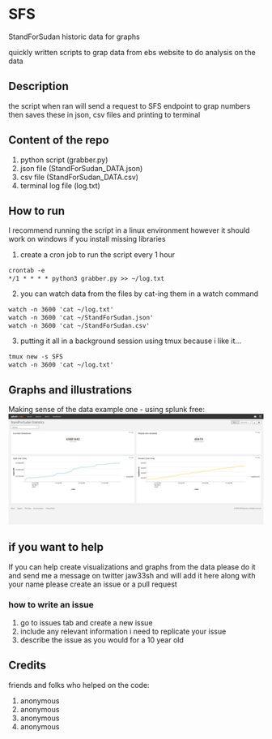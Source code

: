 # SFS
StandForSudan historic data for graphs

quickly written scripts to grap data from ebs website to do analysis on the data

## Description
the script when ran will send a request to SFS endpoint to grap numbers
then saves these in json, csv files and printing to terminal

## Content of the repo
1. python script (grabber.py)
2. json file (StandForSudan_DATA.json)
3. csv file (StandForSudan_DATA.csv)
4. terminal log file (log.txt)

## How to run
I recommend running the script in a linux environment however it should work on windows if you install missing libraries

1. create a cron job to run the script every 1 hour

```
crontab -e
*/1 * * * * python3 grabber.py >> ~/log.txt
```

2. you can watch data from the files by cat-ing them in a watch command

```
watch -n 3600 'cat ~/log.txt'
watch -n 3600 'cat ~/StandForSudan.json'
watch -n 3600 'cat ~/StandForSudan.csv'
```
3. putting it all in a background session using tmux because i like it...

```
tmux new -s SFS
watch -n 3600 'cat ~/log.txt'

```

## Graphs and illustrations

 Making sense of the data example one - using splunk free:
![splunk](time-chart-01.png "Overtime")

## if you want to help
If you can help create visualizations and graphs from the data please do it and send me a message on twitter jaw33sh and will add it here along with your name
please create an issue or a pull request

### how to write an issue
1. go to issues tab and create a new issue
2. include any relevant information i need to replicate your issue
3. describe the issue as you would for a 10 year old


## Credits
friends and folks who helped on the code:
1. anonymous
2. anonymous
3. anonymous
4. anonymous
